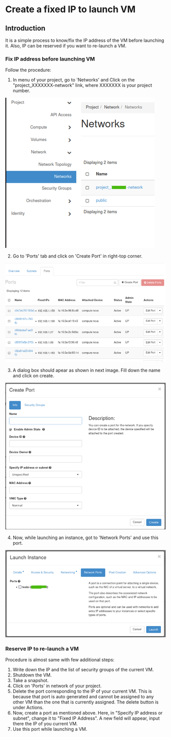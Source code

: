 # Create a fixed IP to launch VM
## Introduction
It is a simple process to know/fix the IP address of the VM before launching it. Also, IP can be reserved if you want to re-launch a VM.

### Fix IP address before launching VM
Follow the procedure:
1. In menu of your project, go to 'Networks' and Click on the "project_XXXXXXX-network" link, where XXXXXXX is your project number.

![Project](../../img/project.png)

2. Go to 'Ports' tab and click on 'Create Port' in right-top corner.

![Project-network](../../img/project-network.png)

3. A dialog box should apear as shown in next image. Fill down the name and click on create.

![Create-port](../../img/Create-port-unspecified.png)

4. Now, while launching an instance, got to 'Network Ports' and use this port. 

![launch-instance](../../img/launch-instance.png) 

### Reserve IP to re-launch a VM
Procedure is almost same with few additional steps:
1. Write down the IP and the list of security groups of the current VM.
2. Shutdown the VM.
3. Take a snapshot.
4. Click on 'Ports' in network of your project.
5. Delete the port corresponding to the IP of your current VM. This is because that port is auto generated and cannot be assigned to any other VM than the one that is currently assigned. The delete button is under Actions. 
6. Now, create a port as mentioned above. Here, in "Specify IP address or subnet", change it to "Fixed IP Address". A new field will appear, input there the IP of you current VM.
7. Use this port while launching a VM. 

